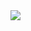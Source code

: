 

<img src="https://github-readme-stats.vercel.app/api?username=onurhanak&count_private=true&show_icons=true&theme=dractula&hide_title=false&hide_border=true" />
